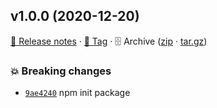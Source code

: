 ## v1.0.0 (2020-12-20)

[📝 Release notes](https://github.com/game-action/primolotto/releases/tag/v1.0.0) · [🔖 Tag](https://github.com/game-action/primolotto/tree/v1.0.0) · 🗄️ Archive ([zip](https://github.com/game-action/primolotto/archive/v1.0.0.zip) · [tar.gz](https://github.com/game-action/primolotto/archive/v1.0.0.tar.gz))

### 💥 Breaking changes

- [`9ae4240`](https://github.com/game-action/primolotto/commit/9ae4240)  npm init package
